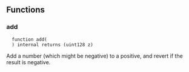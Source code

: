 


## Functions
### add
```solidity
  function add(
  ) internal returns (uint128 z)
```

Add a number (which might be negative) to a positive, and revert if the result is negative.


